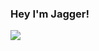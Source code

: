 ### Hey I'm Jagger!

<a rel="me" href="https://fosstodon.org/@jcdl"><img src="https://img.shields.io/badge/Mastodon-jcdl@fosstodon.com-blue?style=social&logo=mastodon"></a>
